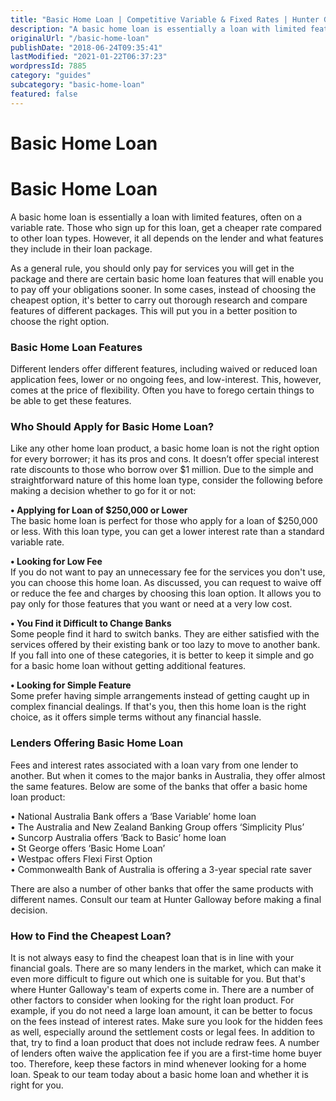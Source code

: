 ```yaml
---
title: "Basic Home Loan | Competitive Variable & Fixed Rates | Hunter Galloway"
description: "A basic home loan is essentially a loan with limited features, often on a variable rate. Read more about a basic home loan and if it's right for you."
originalUrl: "/basic-home-loan"
publishDate: "2018-06-24T09:35:41"
lastModified: "2021-01-22T06:37:23"
wordpressId: 7885
category: "guides"
subcategory: "basic-home-loan"
featured: false
---
```


<h1>Basic Home Loan</h1>

<p> </p> <h1 class="et_pb_module_header">Basic Home Loan</h1> <p>A basic home loan is essentially a loan with limited features, often on a variable rate. Those who sign up for this loan, get a cheaper rate compared to other loan types. However, it all depends on the lender and what features they include in their loan package.</p> <p>As a general rule, you should only pay for services you will get in the package and there are certain basic home loan features that will enable you to pay off your obligations sooner. In some cases, instead of choosing the cheapest option, it's better to carry out thorough research and compare features of different packages. This will put you in a better position to choose the right option.</p> <h3>Basic Home Loan Features</h3> <p>Different lenders offer different features, including waived or reduced loan application fees, lower or no ongoing fees, and low-interest. This, however, comes at the price of flexibility. Often you have to forego certain things to be able to get these features.</p> <h3>Who Should Apply for Basic Home Loan?</h3> <p>Like any other home loan product, a basic home loan is not the right option for every borrower; it has its pros and cons. It doesn’t offer special interest rate discounts to those who borrow over $1 million. Due to the simple and straightforward nature of this home loan type, consider the following before making a decision whether to go for it or not:</p> <p><strong>• Applying for Loan of $250,000 or Lower</strong><br /> The basic home loan is perfect for those who apply for a loan of $250,000 or less. With this loan type, you can get a lower interest rate than a standard variable rate.</p> <p><strong>• Looking for Low Fee</strong><br /> If you do not want to pay an unnecessary fee for the services you don't use, you can choose this home loan. As discussed, you can request to waive off or reduce the fee and charges by choosing this loan option. It allows you to pay only for those features that you want or need at a very low cost.</p> <p><strong>• You Find it Difficult to Change Banks</strong><br /> Some people find it hard to switch banks. They are either satisfied with the services offered by their existing bank or too lazy to move to another bank. If you fall into one of these categories, it is better to keep it simple and go for a basic home loan without getting additional features.</p> <p><strong>• Looking for Simple Feature</strong><br /> Some prefer having simple arrangements instead of getting caught up in complex financial dealings. If that's you, then this home loan is the right choice, as it offers simple terms without any financial hassle.</p> <h3></h3> <h3>Lenders Offering Basic Home Loan</h3> <p>Fees and interest rates associated with a loan vary from one lender to another. But when it comes to the major banks in Australia, they offer almost the same features. Below are some of the banks that offer a basic home loan product:</p> <p>• National Australia Bank offers a ‘Base Variable’ home loan<br /> • The Australia and New Zealand Banking Group offers ‘Simplicity Plus’<br /> • Suncorp Australia offers ‘Back to Basic’ home loan<br /> • St George offers ‘Basic Home Loan’<br /> • Westpac offers Flexi First Option<br /> • Commonwealth Bank of Australia is offering a 3-year special rate saver</p> <p>There are also a number of other banks that offer the same products with different names. Consult our team at Hunter Galloway before making a final decision.</p> <h3>How to Find the Cheapest Loan?</h3> <p>It is not always easy to find the cheapest loan that is in line with your financial goals. There are so many lenders in the market, which can make it even more difficult to figure out which one is suitable for you. But that's where Hunter Galloway's team of experts come in. There are a number of other factors to consider when looking for the right loan product. For example, if you do not need a large loan amount, it can be better to focus on the fees instead of interest rates. Make sure you look for the hidden fees as well, especially around the settlement costs or legal fees. In addition to that, try to find a loan product that does not include redraw fees. A number of lenders often waive the application fee if you are a first-time home buyer too. Therefore, keep these factors in mind whenever looking for a home loan. Speak to our team today about a basic home loan and whether it is right for you.</p>
